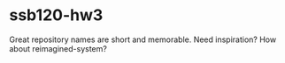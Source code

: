 # ssb120-hw3
Great repository names are short and memorable. Need inspiration? How about reimagined-system?
